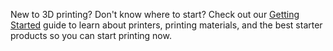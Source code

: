 ﻿New to 3D printing? Don't know where to start?
Check out our [Getting Started]("/getting-started") guide to learn about printers, printing materials, and the best starter products so you can start printing now.
